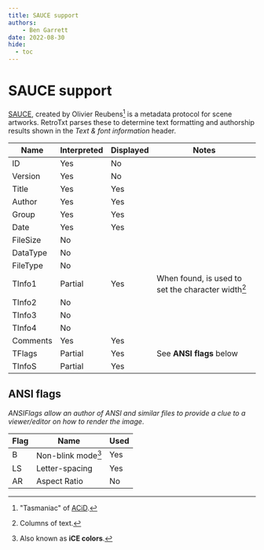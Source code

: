 ```yaml
---
title: SAUCE support
authors:
    - Ben Garrett
date: 2022-08-30
hide:
  - toc
---
```

# SAUCE support

[SAUCE](http://www.acid.org/info/sauce/sauce.htm), created by Olivier Reubens[^1] is a metadata protocol for scene artworks. RetroTxt parses these to determine text formatting and authorship results shown in the _Text & font information_ header.

| Name | Interpreted | Displayed | Notes |
| -- | -- | -- | -- |
| ID | Yes | No | |
| Version | Yes | No | |
| Title | Yes | Yes | |
| Author | Yes | Yes | |
| Group | Yes | Yes | |
| Date | Yes | Yes | |
| FileSize | No | | |
| DataType | No | | |
| FileType | No | | |
| TInfo1 | Partial | Yes | When found, is used to set the character width[^2] |
| TInfo2 | No | | |
| TInfo3 | No | | |
| TInfo4 | No | | |
| Comments | Yes | Yes | |
| TFlags | Partial | Yes | See **ANSI flags** below |
| TInfoS | Partial | Yes | |

## ANSI flags

_ANSIFlags allow an author of ANSI and similar files to provide a clue to a viewer/editor on how to render the image_.

| Flag | Name | Used |
| -- | -- | -- |
| B | Non-blink mode[^3] | Yes |
| LS | Letter-spacing | Yes |
| AR | Aspect Ratio | No |

[^1]: "Tasmaniac" of [ACiD](http://www.acid.org).
[^2]: Columns of text.
[^3]: Also known as **iCE colors**.